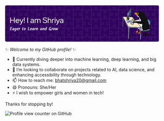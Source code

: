 ![Header](./github-header-image.png)

✨ _Welcome to my GitHub profile!_ ✨

- 🌱 Currently diving deeper into machine learning, deep learning, and big data systems.
- 👯 I’m looking to collaborate on projects related to AI, data science, and enhancing accessibility through technology.
- 📫 How to reach me: [bhatshriya20@gmail.com](mailto:bhatshriya20@gmail.com)
- 😄 Pronouns: She/Her
- ⚡ I wish to empower girls and women in tech!

Thanks for stopping by!


![Profile view counter on GitHub](https://komarev.com/ghpvc/?username=Shriya-20)
